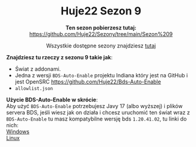 <div align="center">

# Huje22 Sezon 9

**Ten sezon pobierzesz tutaj:**
https://github.com/Huje22/Sezony/tree/main/Sezon%209

Wszystkie dostępne sezony znajdziesz [tutaj](https://github.com/Huje22/Sezony)

</div>

**Znajdziesz tu rzeczy z sezonu 9 takie jak**:
* Świat z addonami.
* Jedna z wersji `BDS-Auto-Enable` projektu Indiana który jest na GitHub i jest OpenSRC https://github.com/Huje22/Bds-Auto-Enable
*  `allowlist.json`


**Użycie BDS-Auto-Enable w skrócie**: <br>
Aby użyć `BDS-Auto-Enable` potrzebujesz Javy 17 (albo wyższej) i plików servera BDS, jeśli wiesz jak on działa i chcesz uruchomić ten świat wraz z `BDS-Auto-Enable` tu masz kompatybilne wersję bds `1.20.41.02`, tu linki do nich:<br>
[Windows](https://minecraft.azureedge.net/bin-win/bedrock-server-1.20.41.02.zip)<br>
[Linux](https://minecraft.azureedge.net/bin-linux/bedrock-server-1.20.41.02.zip)<br>

